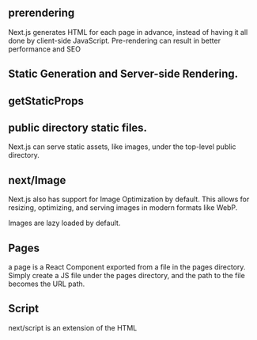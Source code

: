 
## prerendering
 Next.js generates HTML for each page in advance, instead of having it all done by client-side JavaScript. Pre-rendering can result in better performance and SEO

##  Static Generation and Server-side Rendering.


## getStaticProps


## public directory static files.
Next.js can serve static assets, like images, under the top-level public directory.

## next/Image
 Next.js also has support for Image Optimization by default. This allows for resizing, optimizing, and serving images in modern formats like WebP.

 Images are lazy loaded by default.

## Pages
 a page is a React Component exported from a file in the pages directory.
 Simply create a JS file under the pages directory, and the path to the file becomes the URL path.

## Script
next/script is an extension of the HTML <script> element and optimizes when additional scripts are fetched and executed.

what does next/script simplify for you?
Loading third-party scripts


## Link
 The Link component enables client-side navigation between two pages in the same Next.js app.

## Client-side navigation:
 means that the page transition happens using JavaScript, which is faster.


## CSS modules
CSS modules allow you to locally scope CSS at the component-level by automatically creating unique class name, in order to avoid classes collission.

** Important: To use CSS Modules, the CSS file name must end with .module.css.

 Next.js allows you to import Sass using both the .scss and .sass extensions.

## _app.js
The default export of _app.js is a top-level React component that wraps all the pages in your applicatio

## how to add global css in next.js?
add it to _app.js



## Why are CSS Modules useful?

They scope styles at the component level

https://github.com/vercel/next.js/tree/canary/examples/with-tailwindcss